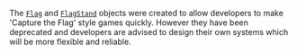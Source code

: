 The [`Flag`](https://create.roblox.com/docs/reference/engine/classes/Flag) and [`FlagStand`](https://create.roblox.com/docs/reference/engine/classes/FlagStand) objects were created to allow
developers to make 'Capture the Flag' style games quickly. However they have
been deprecated and developers are advised to design their own systems which
will be more flexible and reliable.